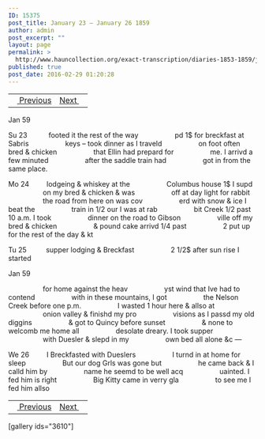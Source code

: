 ```yaml
---
ID: 15375
post_title: January 23 – January 26 1859
author: admin
post_excerpt: ""
layout: page
permalink: >
  http://www.hauncollection.org/exact-transcription/diaries-1853-1859/january-23-january-26-1859/
published: true
post_date: 2016-02-29 01:20:28
---
```

<table style="width: 100%;" align="center">
<tbody>
<tr>
<td><a href="http://www.hauncollection.org/version-2/diaries-1853-1859/october-1858/"><img src="https://lh3.googleusercontent.com/-EFJpxxNiPNw/VqgtWBCZrMI/AAAAAAAAAFU/WfY4lPFWWkg/s800-Ic42/Soeb-Plain-Arrows-8-10px.png" alt="" width="10" height="10" /> Previous</a></td>
<td style="text-align: right;"><a href="http://www.hauncollection.org/version-2/diaries-1853-1859/january-27-january-31-1859/">Next <img src="https://lh3.googleusercontent.com/-67k0cYlpXHw/VqgtWKz1MXI/AAAAAAAAAFU/k9PW_Piyurk/s800-Ic42/Soeb-Plain-Arrows-5-10px.png" alt="" width="10" height="10" /></a></td>
</tr>
</tbody>
</table>
Jan 59

Su 23           footed it the rest of the way
<span style="margin-left: 70px;">pd 1$ for breckfast at Sabris
<span style="margin-left: 70px;">keys – took dinner as I traveld
<span style="margin-left: 70px;">on foot often bred &amp; chicken
<span style="margin-left: 70px;">that Ellin had prepard for
<span style="margin-left: 70px;">me. I arrivd a few minuted
<span style="margin-left: 70px;">after the saddle train had
<span style="margin-left: 70px;">got in from the same place.</span></span></span></span></span></span></span>

Mo 24         lodgeing &amp; whiskey at the
<span style="margin-left: 70px;">Columbus house 1$ I supd
<span style="margin-left: 70px;">on my bred &amp; chicken &amp; was
<span style="margin-left: 70px;">off at day light for rabbit
<span style="margin-left: 70px;">the road from here on was cov
<span style="margin-left: 70px;">erd with snow &amp; ice I beat the
<span style="margin-left: 70px;">train in 1/2 our I was at rab
<span style="margin-left: 70px;">bit Creek 1/2 past 10 a.m. I took
<span style="margin-left: 70px;">dinner on the road to Gibson
<span style="margin-left: 70px;">ville off my bred &amp; chicken
<span style="margin-left: 70px;">&amp; pound cake arrivd 1/4 past
<span style="margin-left: 70px;">2 put up for the rest of the day &amp; kt</span></span></span></span></span></span></span></span></span></span></span>

Tu 25          supper lodging &amp; Breckfast
<span style="margin-left: 70px;">2 1/2$ after sun rise I started</span>

Jan 59

<span style="margin-left: 70px;">for home against the heav
<span style="margin-left: 70px;">yst wind that Ive had to contend
<span style="margin-left: 70px;">with in these mountains, I got
<span style="margin-left: 70px;">the Nelson Creek before one p.m.
<span style="margin-left: 70px;">I wasted 1 hour here &amp; allso at
<span style="margin-left: 70px;">onion valley &amp; finishd my pro
<span style="margin-left: 70px;">visions as I passd my old diggins
<span style="margin-left: 70px;">&amp; got to Quincy before sunset
<span style="margin-left: 70px;">&amp; none to welcomb me home all
<span style="margin-left: 70px;">desolate dreary. I took supper
<span style="margin-left: 70px;">with Duesler &amp; slepd in my
<span style="margin-left: 70px;">own bed all alone &amp;c —</span></span></span></span></span></span></span></span></span></span></span></span>

We 26         I Breckfasted with Dueslers
<span style="margin-left: 70px;">I turnd in at home for sleep
<span style="margin-left: 70px;">But our dog Grls was gone but
<span style="margin-left: 70px;">he came back &amp; I calld him by
<span style="margin-left: 70px;">name he seemd to be well acq
<span style="margin-left: 70px;">uainted. I fed him is right
<span style="margin-left: 70px;">Big Kitty came in verry gla
<span style="margin-left: 70px;">to see me I fed him allso</span></span></span></span></span></span></span>
<table style="width: 100%;" align="center">
<tbody>
<tr>
<td><a href="http://www.hauncollection.org/version-2/diaries-1853-1859/october-1858/"><img src="https://lh3.googleusercontent.com/-EFJpxxNiPNw/VqgtWBCZrMI/AAAAAAAAAFU/WfY4lPFWWkg/s800-Ic42/Soeb-Plain-Arrows-8-10px.png" alt="" width="10" height="10" /> Previous</a></td>
<td style="text-align: right;"><a href="http://www.hauncollection.org/version-2/diaries-1853-1859/january-27-january-31-1859/">Next <img src="https://lh3.googleusercontent.com/-67k0cYlpXHw/VqgtWKz1MXI/AAAAAAAAAFU/k9PW_Piyurk/s800-Ic42/Soeb-Plain-Arrows-5-10px.png" alt="" width="10" height="10" /></a></td>
</tr>
</tbody>
</table>
[gallery ids="3610"]